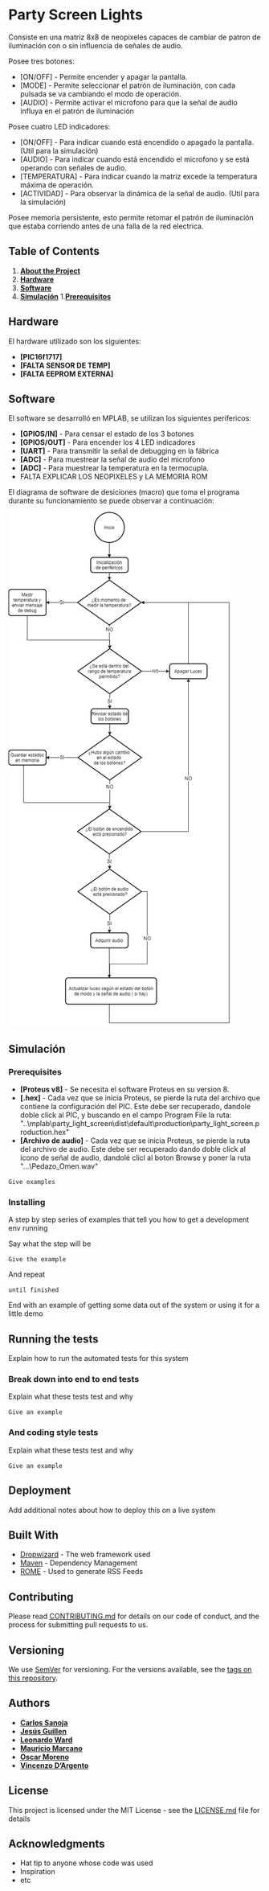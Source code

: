 # Party Screen Lights

Consiste en una matriz 8x8 de neopixeles capaces de cambiar de patron de iluminación con o sin influencia de señales de audio. 

Posee tres botones:
* [ON/OFF] - Permite encender y apagar la pantalla.
* [MODE] - Permite seleccionar el patrón de iluminación, con cada pulsada se va cambiando el modo de operación.
* [AUDIO] - Permite activar el microfono para que la señal de audio influya en el patrón de iluminación

Posee cuatro LED indicadores:
* [ON/OFF] - Para indicar cuando está encendido o apagado la pantalla. (Util para la simulación)
* [AUDIO] - Para indicar cuando está encendido el microfono y se está operando con señales de audio.
* [TEMPERATURA] - Para indicar cuando la matriz excede la temperatura máxima de operación.
* [ACTIVIDAD] - Para observar la dinámica de la señal de audio. (Util para la simulación) 

Posee memoria persistente, esto permite retomar el patrón de iluminación que estaba corriendo antes de una falla de la red electrica.


## Table of Contents

1. **[About the Project](#party-screen-lights)**
2. **[Hardware](#hardware)**
3. **[Software](#software)**
4. **[Simulación](#simulación)**
        1.**[Prerequisitos](#prerequisites)**

 
## Hardware
El hardware utilizado son los siguientes:

* **[PIC16f1717]**
* **[FALTA SENSOR DE TEMP]**
* **[FALTA EEPROM EXTERNA]** 

## Software
El software se desarrolló en MPLAB, se utilizan los siguientes perifericos:

* **[GPIOS/IN]** - Para censar el estado de los 3 botones
* **[GPIOS/OUT]** - Para encender los 4 LED indicadores
* **[UART]** - Para transmitir la señal de debugging en la fábrica
* **[ADC]** - Para muestrear la señal de audio del microfono
* **[ADC]** - Para muestrear la temperatura en la termocupla.
*  FALTA EXPLICAR LOS NEOPIXELES y LA MEMORIA ROM

El diagrama de software de desiciones (macro) que toma el programa durante su funcionamiento se puede observar a continuación:

![alt text](https://github.com/CarSanoja/party-screen-lights/blob/development/imagenes/diagrama_software.png?raw=true)

## Simulación

### Prerequisites


* **[Proteus v8]** - Se necesita el software Proteus en su version 8.
* **[.hex]** - Cada vez que se inicia Proteus, se pierde la ruta del archivo que contiene la configuración del PIC. Este debe ser recuperado, dandole doble click al PIC, y buscando en el campo Program File la ruta: "..\mplab\party_light_screen\dist\default\production\party_light_screen.production.hex"
* **[Archivo de audio]** - Cada vez que se inicia Proteus, se pierde la ruta del archivo de audio. Este debe ser recuperado dando doble click al icono de señal de audio, dandolé clicl al boton Browse y poner la ruta "...\Pedazo_Omen.wav"

```
Give examples
```

### Installing

A step by step series of examples that tell you how to get a development env running

Say what the step will be

```
Give the example
```

And repeat

```
until finished
```

End with an example of getting some data out of the system or using it for a little demo

## Running the tests

Explain how to run the automated tests for this system

### Break down into end to end tests

Explain what these tests test and why

```
Give an example
```

### And coding style tests

Explain what these tests test and why

```
Give an example
```

## Deployment

Add additional notes about how to deploy this on a live system

## Built With

* [Dropwizard](http://www.dropwizard.io/1.0.2/docs/) - The web framework used
* [Maven](https://maven.apache.org/) - Dependency Management
* [ROME](https://rometools.github.io/rome/) - Used to generate RSS Feeds

## Contributing

Please read [CONTRIBUTING.md](https://gist.github.com/PurpleBooth/b24679402957c63ec426) for details on our code of conduct, and the process for submitting pull requests to us.

## Versioning

We use [SemVer](http://semver.org/) for versioning. For the versions available, see the [tags on this repository](https://github.com/your/project/tags). 

## Authors

* **[Carlos Sanoja](https://github.com/CarSanoja)**
* **[Jesús Guillen](https://github.com/JG-Guillen)**
* **[Leonardo Ward](https://github.com/leonardoward)**
* **[Mauricio Marcano](https://github.com/rinripper)**
* **[Oscar Moreno](https://github.com/OscarEMoreno)**
* **[Vincenzo D’Argento](https://github.com/vincdargento)**

## License

This project is licensed under the MIT License - see the [LICENSE.md](LICENSE.md) file for details

## Acknowledgments

* Hat tip to anyone whose code was used
* Inspiration
* etc
